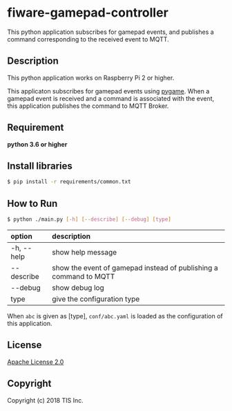 # fiware-gamepad-controller
This python application subscribes for gamepad events, and publishes a command corresponding to the received event to MQTT.

## Description
This python application works on Raspberry Pi 2 or higher.

This applicaton subscribes for gamepad events using [pygame](https://www.pygame.org/docs/). When a gamepad event is received and a command is associated with the event, this application publishes the command to MQTT Broker.

## Requirement

**python 3.6 or higher**

## Install libraries

```bash
$ pip install -r requirements/common.txt
```

## How to Run

```bash
$ python ./main.py [-h] [--describe] [--debug] [type]
```

|option|description|
|:--|:--|
|-h, --help|show help message|
|--describe|show the event of gamepad instead of publishing a command to MQTT|
|--debug|show debug log|
|type|give the configuration type|

When `abc` is given as [type], `conf/abc.yaml` is loaded as the configuration of this application.

## License

[Apache License 2.0](/LICENSE)

## Copyright
Copyright (c) 2018 TIS Inc.
